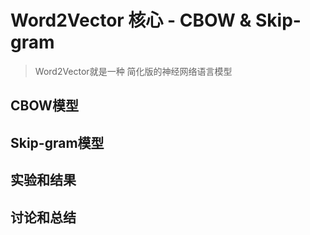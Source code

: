 # Word2Vector 核心 - CBOW & Skip-gram

> Word2Vector就是一种 简化版的神经网络语言模型

## CBOW模型

## Skip-gram模型

## 实验和结果

## 讨论和总结
